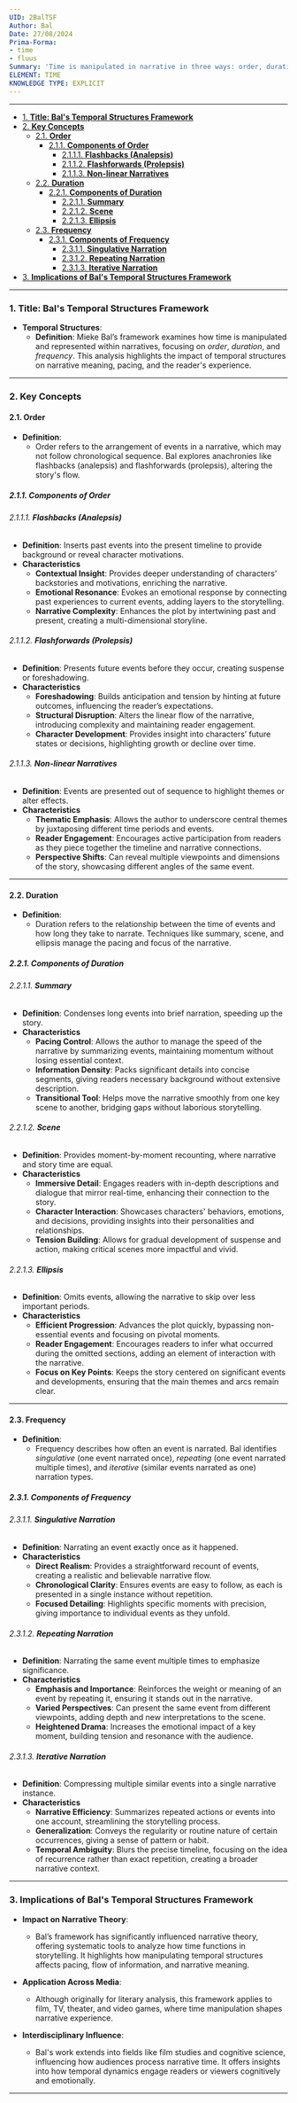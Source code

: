 ```yaml
---
UID: 2BalTSF
Author: Bal
Date: 27/08/2024
Prima-Forma:
- time
- fluus
Summary: 'Time is manipulated in narrative in three ways: order, duration, and frequency.'
ELEMENT: TIME
KNOWLEDGE TYPE: EXPLICIT
---
```


---

- [1. **Title: Bal's Temporal Structures Framework**](#1-title-bals-temporal-structures-framework)
- [2. **Key Concepts**](#2-key-concepts)
  - [2.1. **Order**](#21-order)
    - [2.1.1. **Components of Order**](#211-components-of-order)
      - [2.1.1.1. **Flashbacks (Analepsis)**](#2111-flashbacks-analepsis)
      - [2.1.1.2. **Flashforwards (Prolepsis)**](#2112-flashforwards-prolepsis)
      - [2.1.1.3. **Non-linear Narratives**](#2113-non-linear-narratives)
  - [2.2. **Duration**](#22-duration)
    - [2.2.1. **Components of Duration**](#221-components-of-duration)
      - [2.2.1.1. **Summary**](#2211-summary)
      - [2.2.1.2. **Scene**](#2212-scene)
      - [2.2.1.3. **Ellipsis**](#2213-ellipsis)
  - [2.3. **Frequency**](#23-frequency)
    - [2.3.1. **Components of Frequency**](#231-components-of-frequency)
      - [2.3.1.1. **Singulative Narration**](#2311-singulative-narration)
      - [2.3.1.2. **Repeating Narration**](#2312-repeating-narration)
      - [2.3.1.3. **Iterative Narration**](#2313-iterative-narration)
- [3. **Implications of Bal's Temporal Structures Framework**](#3-implications-of-bals-temporal-structures-framework)


---

### 1. **Title: Bal's Temporal Structures Framework**

- **Temporal Structures**:
  - **Definition**: Mieke Bal’s framework examines how time is manipulated and represented within narratives, focusing on *order*, *duration*, and *frequency*. This analysis highlights the impact of temporal structures on narrative meaning, pacing, and the reader's experience. 

---

### 2. **Key Concepts**

#### 2.1. **Order**

- **Definition**:
  - Order refers to the arrangement of events in a narrative, which may not follow chronological sequence. Bal explores anachronies like flashbacks (analepsis) and flashforwards (prolepsis), altering the story's flow.

##### 2.1.1. **Components of Order**

###### 2.1.1.1. **Flashbacks (Analepsis)**
  - **Definition**: Inserts past events into the present timeline to provide background or reveal character motivations.
  - **Characteristics**
    - **Contextual Insight**: Provides deeper understanding of characters' backstories and motivations, enriching the narrative.
    - **Emotional Resonance**: Evokes an emotional response by connecting past experiences to current events, adding layers to the storytelling.
    - **Narrative Complexity**: Enhances the plot by intertwining past and present, creating a multi-dimensional storyline.

###### 2.1.1.2. **Flashforwards (Prolepsis)**
  - **Definition**: Presents future events before they occur, creating suspense or foreshadowing.
  - **Characteristics**
    - **Foreshadowing**: Builds anticipation and tension by hinting at future outcomes, influencing the reader’s expectations.
    - **Structural Disruption**: Alters the linear flow of the narrative, introducing complexity and maintaining reader engagement.
    - **Character Development**: Provides insight into characters’ future states or decisions, highlighting growth or decline over time.

###### 2.1.1.3. **Non-linear Narratives**
  - **Definition**: Events are presented out of sequence to highlight themes or alter effects.
  - **Characteristics**
    - **Thematic Emphasis**: Allows the author to underscore central themes by juxtaposing different time periods and events.
    - **Reader Engagement**: Encourages active participation from readers as they piece together the timeline and narrative connections.
    - **Perspective Shifts**: Can reveal multiple viewpoints and dimensions of the story, showcasing different angles of the same event.

---

#### 2.2. **Duration**

- **Definition**:
  - Duration refers to the relationship between the time of events and how long they take to narrate. Techniques like summary, scene, and ellipsis manage the pacing and focus of the narrative.

##### 2.2.1. **Components of Duration**
 
###### 2.2.1.1. **Summary**
  - **Definition**: Condenses long events into brief narration, speeding up the story.
  - **Characteristics**
    - **Pacing Control**: Allows the author to manage the speed of the narrative by summarizing events, maintaining momentum without losing essential context.
    - **Information Density**: Packs significant details into concise segments, giving readers necessary background without extensive description.
    - **Transitional Tool**: Helps move the narrative smoothly from one key scene to another, bridging gaps without laborious storytelling.

###### 2.2.1.2. **Scene**
  - **Definition**: Provides moment-by-moment recounting, where narrative and story time are equal.
  - **Characteristics**
    - **Immersive Detail**: Engages readers with in-depth descriptions and dialogue that mirror real-time, enhancing their connection to the story.
    - **Character Interaction**: Showcases characters' behaviors, emotions, and decisions, providing insights into their personalities and relationships.
    - **Tension Building**: Allows for gradual development of suspense and action, making critical scenes more impactful and vivid.

###### 2.2.1.3. **Ellipsis**
  - **Definition**: Omits events, allowing the narrative to skip over less important periods.
  - **Characteristics**
    - **Efficient Progression**: Advances the plot quickly, bypassing non-essential events and focusing on pivotal moments.
    - **Reader Engagement**: Encourages readers to infer what occurred during the omitted sections, adding an element of interaction with the narrative.
    - **Focus on Key Points**: Keeps the story centered on significant events and developments, ensuring that the main themes and arcs remain clear.



---

#### 2.3. **Frequency**

- **Definition**:
  - Frequency describes how often an event is narrated. Bal identifies *singulative* (one event narrated once), *repeating* (one event narrated multiple times), and *iterative* (similar events narrated as one) narration types.


##### 2.3.1. **Components of Frequency**

###### 2.3.1.1. **Singulative Narration**
  - **Definition**: Narrating an event exactly once as it happened.
  - **Characteristics**
    - **Direct Realism**: Provides a straightforward recount of events, creating a realistic and believable narrative flow.
    - **Chronological Clarity**: Ensures events are easy to follow, as each is presented in a single instance without repetition.
    - **Focused Detailing**: Highlights specific moments with precision, giving importance to individual events as they unfold.

###### 2.3.1.2. **Repeating Narration**
  - **Definition**: Narrating the same event multiple times to emphasize significance.
  - **Characteristics**
    - **Emphasis and Importance**: Reinforces the weight or meaning of an event by repeating it, ensuring it stands out in the narrative.
    - **Varied Perspectives**: Can present the same event from different viewpoints, adding depth and new interpretations to the scene.
    - **Heightened Drama**: Increases the emotional impact of a key moment, building tension and resonance with the audience.

###### 2.3.1.3. **Iterative Narration**
  - **Definition**: Compressing multiple similar events into a single narrative instance.
  - **Characteristics**
    - **Narrative Efficiency**: Summarizes repeated actions or events into one account, streamlining the storytelling process.
    - **Generalization**: Conveys the regularity or routine nature of certain occurrences, giving a sense of pattern or habit.
    - **Temporal Ambiguity**: Blurs the precise timeline, focusing on the idea of recurrence rather than exact repetition, creating a broader narrative context.


---

### 3. **Implications of Bal's Temporal Structures Framework**

- **Impact on Narrative Theory**:
  - Bal’s framework has significantly influenced narrative theory, offering systematic tools to analyze how time functions in storytelling. It highlights how manipulating temporal structures affects pacing, flow of information, and narrative meaning.

- **Application Across Media**:
  - Although originally for literary analysis, this framework applies to film, TV, theater, and video games, where time manipulation shapes narrative experience.

- **Interdisciplinary Influence**:
  - Bal's work extends into fields like film studies and cognitive science, influencing how audiences process narrative time. It offers insights into how temporal dynamics engage readers or viewers cognitively and emotionally.

---
